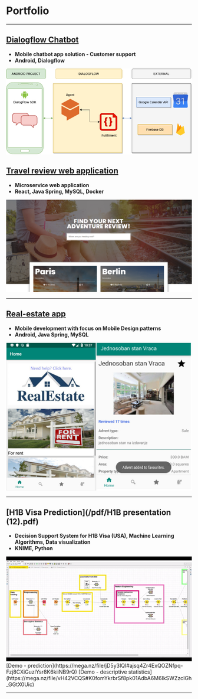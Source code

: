 # Portfolio

---
## [Dialogflow Chatbot](/chatbot)
- **Mobile chatbot app solution - Customer support**
- **Android, Dialogflow**
<img src="images/graph_dialogflow (1).png"/>

## [Travel review web application](/sample_page)
- **Microservice web application**
- **React, Java Spring, MySQL, Docker**
<img src="images/front_travel_review.PNG"/>

---
## [Real-estate app](/realestate)
- **Mobile development with focus on Mobile Design patterns**
- **Android, Java Spring, MySQL**
<img src="images/real_estate_combined.jpg"/>


---
## [H1B Visa Prediction](/pdf/H1B presentation (12).pdf)
- **Decision Support System for H1B Visa (USA), Machine Learning Algorithms, Data visualization**
- **KNIME, Python**
<img src="images/gif_h1b.gif"/>
[Demo - prediction](https://mega.nz/file/jD5y3IQI#ajsq4Zr4ExQOZNfpq-Fzj8CXiGuzlYsr8K6kiiNB9rQ)
[Demo - descriptive statistics](https://mega.nz/file/vH42VCQS#K0fomYkrbrSf8pk01AdbA6M6IkSWZzcIGh_GGtX0Uic)

---


